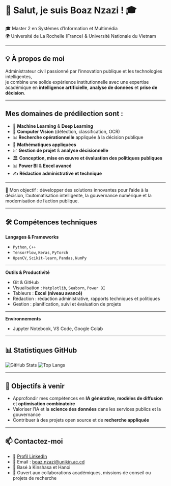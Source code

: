 # 👋 Salut, je suis Boaz Nzazi ! 🎓
🎓 Master 2 en Systèmes d’Information et Multimédia  
🌍 Université de La Rochelle (France) & Université Nationale du Vietnam

---

## 💡 À propos de moi

Administrateur civil passionné par l’innovation publique et les technologies intelligentes,  
je combine une solide expérience institutionnelle avec une expertise académique en **intelligence artificielle**, **analyse de données** et **prise de décision**.

---

## Mes domaines de prédilection sont :
- 🤖 **Machine Learning** & **Deep Learning**
- 🧠 **Computer Vision** (détection, classification, OCR)
- 📊 **Recherche opérationnelle** appliquée à la décision publique
- 🧮 **Mathématiques appliquées**
- 📈 **Gestion de projet** & **analyse décisionnelle**
- 🏛️ **Conception, mise en œuvre et évaluation des politiques publiques**
- 📊 **Power BI** & **Excel avancé**
- ✍️ **Rédaction administrative et technique**

---

🎯 Mon objectif : développer des solutions innovantes pour l’aide à la décision, l’automatisation intelligente, la gouvernance numérique et la modernisation de l’action publique.

---

## 🛠️ Compétences techniques

**Langages & Frameworks**
- `Python`, `C++`
- `TensorFlow`, `Keras`, `PyTorch`
- `OpenCV`, `Scikit-learn`, `Pandas`, `NumPy`

---

**Outils & Productivité**
- Git & GitHub  
- Visualisation : `Matplotlib`, `Seaborn`, `Power BI`
- Tableurs : **Excel (niveau avancé)**  
- Rédaction : rédaction administrative, rapports techniques et politiques  
- Gestion : planification, suivi et évaluation de projets

---

**Environnements**
- Jupyter Notebook, VS Code, Google Colab

---

## 📊 Statistiques GitHub
![GitHub Stats](https://github-readme-stats.vercel.app/api?username=BoazNzazi&show_icons=true&theme=tokyonight)
![Top Langs](https://github-readme-stats.vercel.app/api/top-langs/?username=BoazNzazi&layout=compact&theme=tokyonight)

---

## 🎯 Objectifs à venir

- Approfondir mes compétences en **IA générative**, **modèles de diffusion** et **optimisation combinatoire**
- Valoriser l’IA et la **science des données** dans les services publics et la gouvernance
- Contribuer à des projets open source et de **recherche appliquée**

---

## 📫 Contactez-moi

- 💼 [Profil LinkedIn](https://www.linkedin.com/in/boaz-nzazi-msc-a532191b0/)
- 📧 Email : boaz.nzazi@unikin.ac.cd
- 📍 Basé à Kinshasa et Hanoi  
- 🤝 Ouvert aux collaborations académiques, missions de conseil ou projets de recherche
